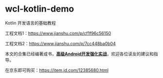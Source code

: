 # wcl-kotlin-demo

Kotlin 开发语言的基础教程

工程文档1：https://www.jianshu.com/p/cf1f96c56150

工程文档2：https://www.jianshu.com/p/7cc448ba0b04

本文的合集已经编著成书，**[高级Android开发强化实战](https://item.jd.com/12385680.html)**，欢迎各位读友的建议和指导。

在京东即可购买：https://item.jd.com/12385680.html
